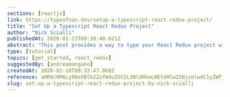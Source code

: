 ```yaml
---
sections: [reactjs]
link: https://typeofnan.dev/setup-a-typescript-react-redux-project/
title: "Set Up a Typescript React Redux Project"
author: "Nick Scialli"
publishedAt: 2020-01-23T09:30:40.021Z
abstract: "This post provides a way to type your React Redux project with Typescript."
type: [tutorial]
topics: [get_started, react_redux]
suggestedBy: [andreamangano]
createdAt: 2020-02-10T09:32:47.868Z
reference: aHR0cHM6Ly90eXBlb2ZuYW4uZGV2L3NldHVwLWEtdHlwZXNjcmlwdC1yZWFjdC1yZWR1eC1wcm9qZWN0Lw
slug: set-up-a-typescript-react-redux-project-by-nick-scialli
---
```

